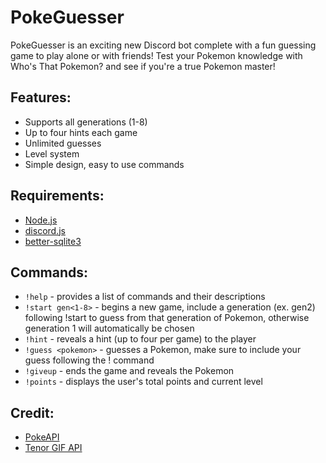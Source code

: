 # PokeGuesser
PokeGuesser is an exciting new Discord bot complete with a fun guessing game to play alone or with friends! Test your Pokemon knowledge with Who's That Pokemon? and see if you're a true Pokemon master!

## Features:
- Supports all generations (1-8) 
- Up to four hints each game
- Unlimited guesses
- Level system 
- Simple design, easy to use commands

## Requirements:
- [Node.js](https://nodejs.org/en/)
- [discord.js](https://discord.js.org/#/)
- [better-sqlite3](https://www.npmjs.com/package/better-sqlite3)

## Commands:
- `!help` - provides a list of commands and their descriptions
- `!start gen<1-8>` - begins a new game, include a generation (ex. gen2) following !start to guess from that generation of Pokemon, otherwise generation 1 will automatically be chosen
- `!hint` - reveals a hint (up to four per game) to the player
- `!guess <pokemon>` - guesses a Pokemon, make sure to include your guess following the ! command
- `!giveup` - ends the game and reveals the Pokemon
- `!points` - displays the user's total points and current level

## Credit:
- [PokeAPI](https://pokeapi.co/) 
- [Tenor GIF API](https://tenor.com/gifapi)

